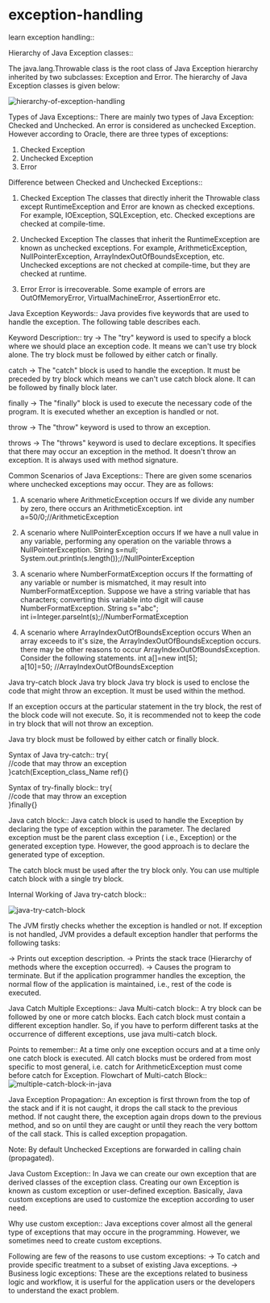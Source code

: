 # exception-handling
learn exception handling::

Hierarchy of Java Exception classes::

The java.lang.Throwable class is the root class of Java Exception hierarchy inherited by two subclasses: Exception and Error. The hierarchy of Java Exception classes is given below:

![hierarchy-of-exception-handling](https://user-images.githubusercontent.com/41448424/204337955-2d6772af-895f-4d48-a86b-ef13bc620ee1.png)

Types of Java Exceptions::
There are mainly two types of Java Exception: Checked and Unchecked. An error is considered as unchecked Exception. However according to Oracle, there are three types of exceptions:	

1.	Checked Exception
2.  Unchecked Exception
3.  Error

Difference between Checked and Unchecked Exceptions::
1) Checked Exception
The classes that directly inherit the Throwable class except RuntimeException and Error are known as checked exceptions. For example, IOException, SQLException, etc. Checked exceptions are checked at compile-time.

2) Unchecked Exception
The classes that inherit the RuntimeException are known as unchecked exceptions. For example, ArithmeticException, NullPointerException, ArrayIndexOutOfBoundsException, etc. Unchecked exceptions are not checked at compile-time, but they are checked at runtime.

3) Error
Error is irrecoverable. Some example of errors are OutOfMemoryError, VirtualMachineError, AssertionError etc.

Java Exception Keywords::
Java provides five keywords that are used to handle the exception. The following table describes each.

Keyword	Description::
try	-> The "try" keyword is used to specify a block where we should place an exception code. It means we can't use try block alone. The try block must be followed by either catch or finally.

catch -> 	The "catch" block is used to handle the exception. It must be preceded by try block which means we can't use catch block alone. It can be followed by finally block later.

finally ->	The "finally" block is used to execute the necessary code of the program. It is executed whether an exception is handled or not.

throw -> 	The "throw" keyword is used to throw an exception.

throws ->	The "throws" keyword is used to declare exceptions. It specifies that there may occur an exception in the method. It doesn't throw an exception. It is always used with method signature.

Common Scenarios of Java Exceptions::
There are given some scenarios where unchecked exceptions may occur. They are as follows:

1) A scenario where ArithmeticException occurs
If we divide any number by zero, there occurs an ArithmeticException.
int a=50/0;//ArithmeticException  

2) A scenario where NullPointerException occurs
If we have a null value in any variable, performing any operation on the variable throws a NullPointerException.
String s=null;  
System.out.println(s.length());//NullPointerException 
 
3) A scenario where NumberFormatException occurs
If the formatting of any variable or number is mismatched, it may result into NumberFormatException. Suppose we have a string variable that has characters; converting this variable into digit will cause NumberFormatException.
String s="abc";  
int i=Integer.parseInt(s);//NumberFormatException  

4) A scenario where ArrayIndexOutOfBoundsException occurs
When an array exceeds to it's size, the ArrayIndexOutOfBoundsException occurs. there may be other reasons to occur ArrayIndexOutOfBoundsException. Consider the following statements.
int a[]=new int[5];  
a[10]=50; //ArrayIndexOutOfBoundsException  

Java try-catch block
Java try block
Java try block is used to enclose the code that might throw an exception. It must be used within the method.

If an exception occurs at the particular statement in the try block, the rest of the block code will not execute. So, it is recommended not to keep the code in try block that will not throw an exception.

Java try block must be followed by either catch or finally block.

Syntax of Java try-catch::
try{    
//code that may throw an exception    
}catch(Exception_class_Name ref){}    

Syntax of try-finally block::
try{    
//code that may throw an exception    
}finally{}    


Java catch block::
Java catch block is used to handle the Exception by declaring the type of exception within the parameter. The declared exception must be the parent class exception ( i.e., Exception) or the generated exception type. However, the good approach is to declare the generated type of exception.

The catch block must be used after the try block only. You can use multiple catch block with a single try block.

Internal Working of Java try-catch block::

![java-try-catch-block](https://user-images.githubusercontent.com/41448424/204341795-8b266b2c-a68d-4ea6-95a0-8681cd7beade.png)

The JVM firstly checks whether the exception is handled or not. If exception is not handled, JVM provides a default exception handler that performs the following tasks:

->	Prints out exception description.
->	Prints the stack trace (Hierarchy of methods where the exception occurred).
->	Causes the program to terminate.
But if the application programmer handles the exception, the normal flow of the application is maintained, i.e., rest of the code is executed.

Java Catch Multiple Exceptions::
Java Multi-catch block::
A try block can be followed by one or more catch blocks. Each catch block must contain a different exception handler. So, if you have to perform different tasks at the occurrence of different exceptions, use java multi-catch block.

Points to remember::
At a time only one exception occurs and at a time only one catch block is executed.
All catch blocks must be ordered from most specific to most general, i.e. catch for ArithmeticException must come before catch for Exception.
Flowchart of Multi-catch Block::
![multiple-catch-block-in-java](https://user-images.githubusercontent.com/41448424/204348863-44a6bd62-de5f-44ee-9906-e461a6acec99.png)

Java Exception Propagation::
An exception is first thrown from the top of the stack and if it is not caught, it drops the call stack to the 
previous method. If not caught there, the exception again drops down to the previous method, and so on until they are caught or until they reach the very bottom of the call stack. This is called exception propagation.

Note: By default Unchecked Exceptions are forwarded in calling chain (propagated).


Java Custom Exception::
In Java we can create our own exception that are derived classes of the exception class.
Creating our own Exception is known as custom exception or user-defined exception. Basically, Java custom exceptions are used to customize the exception according to user need.

Why use custom exception::
Java exceptions cover almost all the general type of exceptions that may occure in the programming.
However, we sometimes need to create custom exceptions.

Following are few of the reasons to use custom exceptions:
-> 	To catch and provide specific treatment to a subset of existing Java exceptions.
->	Business logic exceptions: These are the exceptions related to business logic and workflow, it is userful for the application users or the developers to understand the exact problem.	

